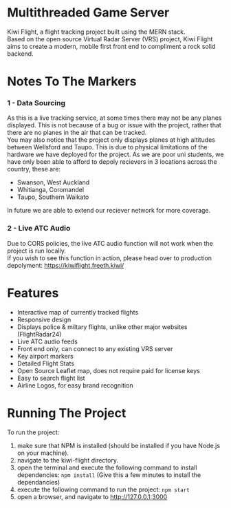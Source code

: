 # Multithreaded Game Server
Kiwi Flight, a flight tracking project built using the MERN stack.
<br>Based on the open source Virtual Radar Server (VRS) project, Kiwi Flight aims to create a modern, mobile first front end to compliment a rock solid backend.

# Notes To The Markers
### 1 - Data Sourcing
As this is a live tracking service, at some times there may not be any planes displayed.
This is not because of a bug or issue with the project, rather that there are no planes in the air that can be tracked.
<br>You may also notice that the project only displays planes at high altitudes between Wellsford and Taupo.
This is due to physical limitations of the hardware we have deployed for the project.
As we are poor uni students, we have only been able to afford to depoly recievers in 3 locations across the country, these are:
* Swanson, West Auckland
* Whitianga, Coromandel
* Taupo, Southern Waikato

In future we are able to extend our reciever network for more coverage.

### 2 - Live ATC Audio
Due to CORS policies, the live ATC audio function will not work when the project is run locally.
<br>If you wish to see this function in action, please head over to production depolyment: https://kiwiflight.freeth.kiwi/



# Features
* Interactive map of currently tracked flights
* Responsive design
* Displays police & miltary flights, unlike other major websites (FlightRadar24)
* Live ATC audio feeds
* Front end only, can connect to any existing VRS server
* Key airport markers
* Detailed Flight Stats
* Open Source Leaflet map, does not require paid for license keys
* Easy to search flight list
* Airline Logos, for easy brand recognition



# Running The Project
To run the project:
1) make sure that NPM is installed (should be installed if you have Node.js on your machine).
2) navigate to the kiwi-flight directory.
3) open the terminal and execute the following command to install dependencies: `npm install` (Give this a few minutes to install the dependancies)
4) execute the following command to run the project: `npm start`
5) open a browser, and navigate to http://127.0.0.1:3000